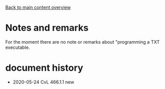 [Back to main content overview](./README.md#overview)

# Notes and remarks
For the moment there are no note or remarks about "programming a TXT executable.

# document history <a id="history"></a>
- 2020-05-24 CvL 466.1.1 new<br/>
